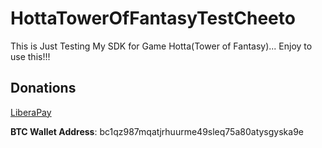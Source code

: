 # HottaTowerOfFantasyTestCheeto

This is Just Testing My SDK for Game Hotta(Tower of Fantasy)... Enjoy to use this!!!

## Donations

[LiberaPay](https://liberapay.com/RikkoMatsumatoOfficial/donate)

**BTC Wallet Address**: bc1qz987mqatjrhuurme49sleq75a80atysgyska9e
